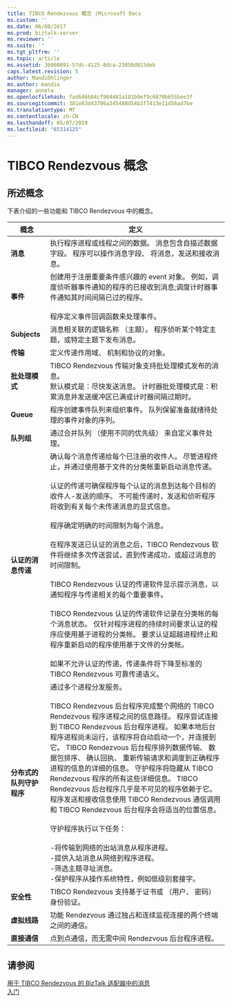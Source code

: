```yaml
---
title: TIBCO Rendezvous 概念 |Microsoft Docs
ms.custom: ''
ms.date: 06/08/2017
ms.prod: biztalk-server
ms.reviewer: ''
ms.suite: ''
ms.tgt_pltfrm: ''
ms.topic: article
ms.assetid: 36060091-57dc-4125-8dca-23058d813deb
caps.latest.revision: 5
author: MandiOhlinger
ms.author: mandia
manager: anneta
ms.openlocfilehash: fad646b84cf904481a181b0ef9c6870b655bee3f
ms.sourcegitcommit: 381e83d43796a345488d54b3f7413e11d56ad7be
ms.translationtype: MT
ms.contentlocale: zh-CN
ms.lasthandoff: 05/07/2019
ms.locfileid: "65314125"
---
```

# <a name="tibco-rendezvous-concepts"></a>TIBCO Rendezvous 概念

## <a name="concepts-explained"></a>所述概念
下表介绍的一些功能和 TIBCO Rendezvous 中的概念。  
  
|概念|定义|  
|-------------|----------------|  
|**消息**|执行程序进程或线程之间的数据。 消息包含自描述数据字段。 程序可以操作消息字段、 将消息，发送和接收消息。|  
|**事件**|创建用于注册重要条件感兴趣的 event 对象。 例如，调度侦听器事件通知的程序的已接收到消息;调度计时器事件通知其时间间隔已过的程序。<br /><br /> 程序定义事件回调函数来处理事件。|  
|**Subjects**|消息相关联的逻辑名称 （主题）。 程序侦听某个特定主题，或特定主题下发布消息。|  
|**传输**|定义传递作用域、 机制和协议的对象。|  
|**批处理模式**|TIBCO Rendezvous 传输对象支持批处理模式发布的消息。 <br />默认模式是：尽快发送消息。 计时器批处理模式是：积累消息并发送缓冲区已满或计时器间隔过期时。|  
|**Queue**|程序创建事件队列来组织事件。 队列保留准备就绪待处理的事件对象的序列。|  
|**队列组**|通过合并队列 （使用不同的优先级） 来自定义事件处理。|  
|**认证的消息传递**|确认每个消息传递给每个已注册的收件人。 尽管进程终止，并通过使用基于文件的分类帐重新启动消息传递。<br /><br /> 认证的传递可确保程序每个认证的消息到达每个目标的收件人-发送的顺序。 不可能传递时，发送和侦听程序将收到有关每个未传递消息的显式信息。<br /><br /> 程序确定明确的时间限制为每个消息。<br /><br /> 在程序发送已认证的消息之后，TIBCO Rendezvous 软件将继续多次传送尝试，直到传递成功，或超过消息的时间限制。<br /><br /> TIBCO Rendezvous 认证的传递软件显示提示消息，以通知程序与传递相关的每个重要事件。<br /><br /> TIBCO Rendezvous 认证的传递软件记录在分类帐的每个消息状态。 仅针对程序进程的持续时间要求认证的程序应使用基于进程的分类帐。 要求认证超越进程终止和程序重新启动的程序使用基于文件的分类帐。<br /><br /> 如果不允许认证的传递，传递条件将下降至标准的 TIBCO Rendezvous 可靠传递语义。|  
|**分布式的队列守护程序**|通过多个进程分发服务。<br /><br /> TIBCO Rendezvous 后台程序完成整个网络的 TIBCO Rendezvous 程序进程之间的信息路径。 程序尝试连接到 TIBCO Rendezvous 后台程序进程。 如果本地后台程序进程尚未运行，该程序将自动启动一个，并连接到它。 TIBCO Rendezvous 后台程序排列数据传输、 数据包排序、 确认回执、 重新传输请求和调度到正确程序进程的信息的详细的信息。 守护程序将隐藏从 TIBCO Rendezvous 程序的所有这些详细信息。 TIBCO Rendezvous 后台程序几乎是不可见的程序依赖于它。 程序发送和接收信息使用 TIBCO Rendezvous 通信调用和 TIBCO Rendezvous 后台程序会将适当的位置信息。<br /><br /> 守护程序执行以下任务：<br /><br /> -将传输到网络的出站消息从程序进程。<br />-提供入站消息从网络到程序进程。<br />-筛选主题寻址消息。<br />-保护程序从操作系统特性，例如低级别套接字。|  
|**安全性**|TIBCO Rendezvous 支持基于证书或 （用户、 密码） 身份验证。|  
|**虚拟线路**|功能 Rendezvous 通过独占和连续监视连接的两个终端之间的通信。|  
|**直接通信**|点到点通信，而无需中间 Rendezvous 后台程序进程。|  
  
## <a name="see-also"></a>请参阅  
 [用于 TIBCO Rendezvous 的 BizTalk 适配器中的消息](../core/messages-in-biztalk-adapter-for-tibco-rendezvous.md)   
 [入门](../core/getting-started-with-biztalk-adapter-for-tibco-rendezvous.md)